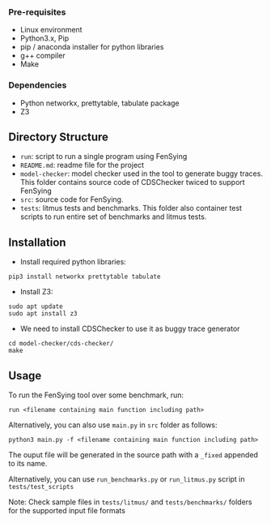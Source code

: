 ### Pre-requisites
* Linux environment
* Python3.x, Pip
* pip / anaconda installer for python libraries
* g++ compiler
* Make

### Dependencies
* Python networkx, prettytable, tabulate  package
* Z3


## Directory Structure
* `run`: script to run a single program using FenSying
* `README.md`: readme file for the project
* `model-checker`: model checker used in the tool to generate buggy traces. This folder contains source code of CDSChecker twiced to support FenSying
* `src`: source code for FenSying. 
* `tests`: litmus tests and benchmarks. This folder also container test scripts to run entire set of benchmarks and litmus tests.


## Installation
* Install required python libraries:<br/>
```
pip3 install networkx prettytable tabulate
```
* Install Z3:<br/>
```
sudo apt update
sudo apt install z3
```
* We need to install CDSChecker to use it as buggy trace generator
```
cd model-checker/cds-checker/
make
```

## Usage
To run the FenSying tool over some benchmark, run:
```
run <filename containing main function including path>
```
Alternatively, you can also use `main.py` in `src` folder as follows:
```
python3 main.py -f <filename containing main function including path>
```
The ouput file will be generated in the source path with a `_fixed` appended to its name.

Alternatively, you can use `run_benchmarks.py` or `run_litmus.py` script in `tests/test_scripts`


Note: Check sample files in `tests/litmus/` and `tests/benchmarks/` folders for the supported input file formats
